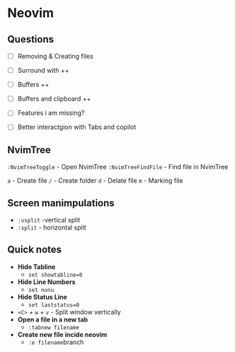 # Neovim

## Questions

- [ ] Removing & Creating files
- [ ] Surround with         ++  
- [ ] Buffers               ++
- [ ] Buffers and clipboard ++
- [ ] Features i am missing? 
- [ ] Better interactgion with Tabs and copilot


## NvimTree

`:NvimTreeToggle` - Open NvimTree
`:NvimTreeFindFile` - Find file in NvimTree

`a` - Create file 
    `/` - Create folder
`d` - Delate file
`m` - Marking file

## Screen manimpulations

- `:vsplit` -vertical split
- `:split` - horizontal split

## Quick notes 

- **Hide Tabline** 
    - `set showtabline=0`
- **Hide Line Numbers**
    - `set nonu`
- **Hide Status Line**
    - `set laststatus=0`
- `<C>` + `w` + `v` - Split window vertically
- **Open a file in a new tab**
    - `:tabnew filename`
- **Create new file incide neovim**
    - `:e filename`branch
